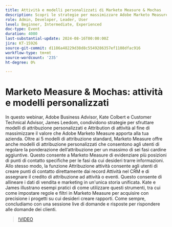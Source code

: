 ```yaml
---
title: Attività e modelli personalizzati di Marketo Measure & Mochas
description: Scopri le strategie per massimizzare Adobe Marketo Measure con l’attribuzione di modelli di attribuzione personalizzati e attività. Unisciti agli Adobi Kate Colbert e James Leedom che mostrano come regolare la ponderazione dell’attribuzione, creare punti di contatto dalle attività di gestione delle relazioni con i clienti e allineare i dati di vendita e marketing. Scopri esempi pratici e ottieni risposte alle tue domande in una sessione live di domande e risposte.
role: Admin, Developer, Leader, User
level: Beginner, Intermediate, Experienced
doc-type: Event
duration: 4080
last-substantial-update: 2024-08-16T00:00:00Z
jira: KT-15926
source-git-commit: d1186a48229d38d8c5549286357ef1108dfac916
workflow-type: tm+mt
source-wordcount: '235'
ht-degree: 0%

---
```



# Marketo Measure &amp; Mochas: attività e modelli personalizzati

In questo webinar, Adobe Business Advisor, Kate Colbert e Customer Technical Advisor, James Leedom, condividono strategie per sfruttare modelli di attribuzione personalizzati e Attribution di attività al fine di massimizzare il valore che Adobe Marketo Measure apporta alla tua azienda. Oltre ai 5 modelli di attribuzione standard, Marketo Measure offre anche modelli di attribuzione personalizzati che consentono agli utenti di regolare la ponderazione dell’attribuzione per un massimo di sei fasi cardine aggiuntive. Questo consente a Marketo Measure di evidenziare più posizioni di punti di contatto specifiche per le fasi da cui desideri trarre informazioni. Allo stesso modo, la funzione Attribuzione attività consente agli utenti di creare punti di contatto direttamente dai record Attività nel CRM e di assegnare il credito di attribuzione ad attività o eventi. Questo consente di allineare i dati di vendita e marketing in un&#39;unica storia unificata. Kate e James illustrano esempi pratici di come utilizzare questi strumenti, tra cui come impostare regole e filtri in Marketo Measure per acquisire con precisione i progetti su cui desideri creare rapporti. Come sempre, concludiamo con una sessione live di domande e risposte per rispondere alle domande dei clienti.

>[!VIDEO](https://video.tv.adobe.com/v/3432603/?learn=on)
